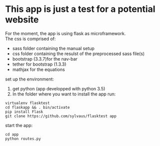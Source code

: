 # This app is just a test for a potential website

For the moment, the app is using flask as microframework.  
The css is comprised of:  
- sass folder containing the manual setup   
- css folder containing the resulst of the preprocessed sass file(s)  
- bootstrap (3.3.7)for the nav-bar   
- tether for bootstrap (1.3.3)  
- mathjax for the equations   
    
set up the environment:  
1) get python (app developped with python 3.5)  
2) In the folder where you want to install the app run:  
```python3 -m pip instal virtualenv
virtualenv flasktest
cd flaskapp && . bin/activate
pip install Flask
git clone https://github.com/sylvaus/flasktest app 
```

start the app:
```
cd app
python routes.py
```
